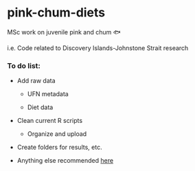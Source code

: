 # pink-chum-diets

MSc work on juvenile pink and chum :fish:

i.e. Code related to Discovery Islands-Johnstone Strait research

### To do list:

* Add raw data

  * UFN metadata

  * Diet data

* Clean current R scripts

  * Organize and upload

* Create folders for results, etc.

* Anything else recommended [here](https://journals.plos.org/ploscompbiol/article?id=10.1371/journal.pcbi.1005510)
